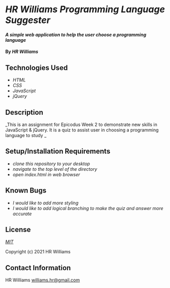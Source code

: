  # _HR Williams Programming Language Suggester_

#### _A simple web application to help the user choose a programming language_

#### By _**HR Williams**_

## Technologies Used

* _HTML_
* _CSS_
* _JavaScript_
* _jQuery_

## Description

_This is an assignment for Epicodus Week 2 to demonstrate new skills in JavaScript & jQuery. It is a quiz to assist user in choosing a programming language to study _

## Setup/Installation Requirements

* _clone this repository to your desktop_
* _navigate to the top level of the directory_
* _open index.html in web browser_


## Known Bugs

* _I would like to add more styling_
* _I would like to add logical branching to make the quiz and answer more accurate_

## License

_[MIT](https://choosealicense.com/licenses/mit/)_

Copyright (c) 2021 HR Williams

## Contact Information

HR Williams <williams.hr@gmail.com>